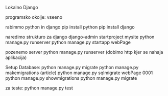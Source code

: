Lokalno Django

programsko okolje: vseeno

rabimmo python in django
pip install python
pip install django

naredimo strukturo za django
django-admin startproject mysite
python manage.py runserver
python manage.py startapp webPage

pozenemo server
python manage.py runserver
(dobimo http kjer se nahaja aplikacija)

Setup Database:
python manage.py migrate
python manage.py makemigrations (article)
python manage.py sqlmigrate webPage 0001
python manage.py showmigrations
python manage.py migrate

za teste: python manage.py test
